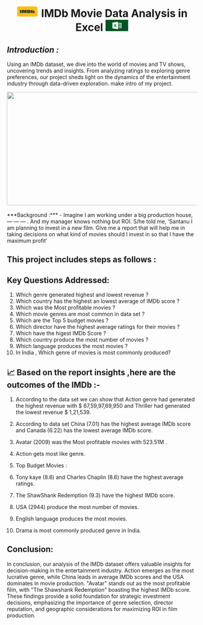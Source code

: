 <h1 align="center">  <img src="IMDb photos/IMDB logo.png" width="60" height="30"/> </a>   IMDb Movie Data Analysis in Excel <a  target="_blank"> <img src="IMDb photos/excel-avancado-1.jpg"  width="60" height="30"/> </a> </h1>

***Introduction :***
-
Using an IMDb dataset, we dive into the world of movies and TV shows, uncovering trends and insights. From analyzing ratings to exploring genre preferences, our project sheds light on the dynamics of the entertainment industry through data-driven exploration. make intro of my project.
<p align="center">
  <img width="600" height="300" src="">
</p>
***Background :***
-
Imagine I am working under a big production house, — — — . And my manager knows nothing but ROI. S/he told me, ‘Santanu I am planning to invest in a new film. Give me a report that will help me in taking decisions on what kind of movies should I invest in so that I have the maximum profit’

 This project includes steps as follows :
 -

 Key Questions Addressed:
 -
 1. Which genre generated highest and lowest revenue ?
 2. Which country has the highest an lowest average of IMDb score ?
 3. Which was the Most profitable movies ?
 4. Which movie genres are most common in data set ?
 5. Which are the Top 5 budget movies ?
 6. Which director have the highest average ratings for their movies ?
 7. Which have the higest IMDb Score ?
 8. Which country produce the most number of movies ?
 9. Which language produces the most movies ?
 10. In India , Which genre of movies is most commonly produced?

 📈 Based on the report insights ,here are the outcomes of the IMDb :- 
 -
  1. According to the data set we can  show that Action genre had generated the highest revenue with $ 67,59,97,69,950 and Thriller had generated the lowest revenue $ 1,21,539.

  2. According to data set China (7.01) has the highest average IMDb score and Canada (6.22) has the lowest average IMDb score.

  3. Avatar (2009) was the Most profitable movies with 523.51M .

  4. Action gets most like genre.

  5. Top Budget Movies :

  6. Tony kaye (8.6) and Charles Chaplin (8.6) have the highest average ratings.

  7. The ShawShank Redemption (9.3) have the highest IMDb score.

  8. USA (2944) produce the most number of movies.

  9. English language produces the most movies.

  10. Drama is most commonly produced genre in India.

Conclusion:
-
In conclusion, our analysis of the IMDb dataset offers valuable insights for decision-making in the entertainment industry. Action emerges as the most lucrative genre, while China leads in average IMDb scores and the USA dominates in movie production. "Avatar" stands out as the most profitable film, with "The Shawshank Redemption" boasting the highest IMDb score. These findings provide a solid foundation for strategic investment decisions, emphasizing the importance of genre selection, director reputation, and geographic considerations for maximizing ROI in film production.
